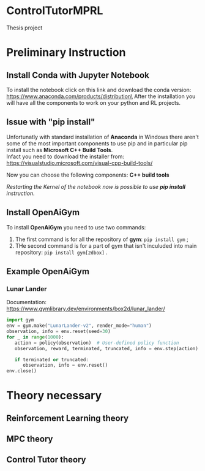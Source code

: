 # ControlTutorMPRL
Thesis project

# Preliminary Instruction
## Install Conda with Jupyter Notebook
To install the notebook click on this link and download the conda version: https://www.anaconda.com/products/distribution\
After the installation you will have all the components to work on your python and RL projects.

## Issue with "pip install"
Unfortunatly with standard installation of **Anaconda** in Windows there aren't some of the most important components to use pip and in particular pip install such as **Microsoft C++ Build Tools**.\
Infact you need to download the installer from: https://visualstudio.microsoft.com/visual-cpp-build-tools/

Now you can choose the following components: **C++ build tools**

*Restarting the Kernel of the notebook now is possible to use **pip install** instruction.*

## Install OpenAiGym
To install **OpenAiGym** you need to use two commands:
1. The first command is for all the repository of **gym**: ```pip install gym``` ;
2. THe second command is for a part of gym that isn't inculuded into main repository: ```pip install gym[2dbox]``` . 

## Example OpenAiGym
### Lunar Lander
Documentation: https://www.gymlibrary.dev/environments/box2d/lunar_lander/
```python
import gym
env = gym.make("LunarLander-v2", render_mode="human")
observation, info = env.reset(seed=30)
for _ in range(1000):
   action = policy(observation)  # User-defined policy function
   observation, reward, terminated, truncated, info = env.step(action)

   if terminated or truncated:
      observation, info = env.reset()
env.close()
```

# Theory necessary

## Reinforcement Learning theory

## MPC theory

## Control Tutor theory